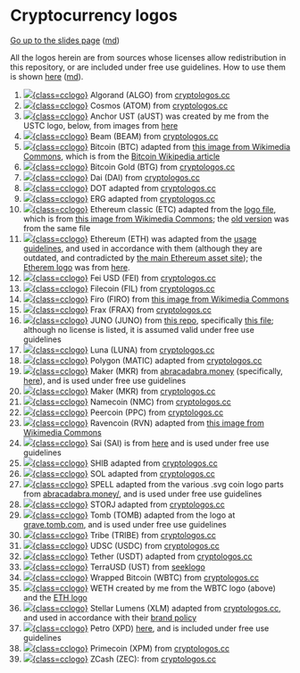 Cryptocurrency logos
====================

<style>
img.cclogo {
  width: 50px;
  max-height: 50px;
  float: none;
  background-color: transparent !important;
  margin-right: 10px !important;
  margin-top: 1 !important;
  margin-bottom: 1 !important;
  padding: 2px !important;
  vertical-align: middle;
  display: inline;
}
li p { margin:0; }
</style>

[Go up to the slides page](../../index.html) ([md](../../index.md))


All the logos herein are from sources whose licenses allow redistribution in this repository, or are included under free use guidelines.  How to use them is shown [here](../../coins.html) ([md](../../coins.md)).

1. [![](algo-coin-symbol.svg){class=cclogo}](algo-coin-symbol.svg) Algorand (ALGO) from [cryptologos.cc](https://cryptologos.cc/algorand) <br clear='all'>
1. [![](atom-coin-symbol.svg){class=cclogo}](atom-coin-symbol.svg) Cosmos (ATOM) from [cryptologos.cc](https://cryptologos.cc/cosmos) <br clear='all'>
1. [![](aust-coin-symbol.svg){class=cclogo}](aust-coin-symbol.svg) Anchor UST (aUST) was created by me from the USTC logo, below, from images from [here](https://coinmarketcap.com/currencies/anchorust/) <br clear='all'>
1. [![](beam-coin-symbol.svg){class=cclogo}](beam-coin-symbol.svg) Beam (BEAM) from [cryptologos.cc](https://cryptologos.cc/beam) <br clear='all'>
1. [![](btc-coin-symbol.svg){class=cclogo}](btc-coin-symbol.svg) Bitcoin (BTC) adapted from [this image from Wikimedia Commons](https://commons.wikimedia.org/wiki/File:Bitcoin_logo.svg), which is from the [Bitcoin Wikipedia article](https://en.wikipedia.org/wiki/Bitcoin) <br clear='all'>
1. [![](btg-coin-symbol.svg){class=cclogo}](btg-coin-symbol.svg) Bitcoin Gold (BTG) from [cryptologos.cc](https://cryptologos.cc/bitcoin-gold) <br clear='all'>
1. [![](dai-coin-symbol.svg){class=cclogo}](dai-coin-symbol.svg) Dai (DAI) from [cryptologos.cc](https://cryptologos.cc/multi-collateral-dai) <br clear='all'>
1. [![](dot-coin-symbol.svg){class=cclogo}](dot-coin-symbol.svg) DOT adapted from [cryptologos.cc](https://cryptologos.cc/polkadot-new) <br clear='all'>
1. [![](erg-coin-symbol.svg){class=cclogo}](erg-coin-symbol.svg) ERG adapted from [cryptologos.cc](https://cryptologos.cc/ergo) <br clear='all'>
1. [![](etc-coin-symbol.svg){class=cclogo}](etc-coin-symbol.svg) Ethereum classic (ETC) adapted from the [logo file](etc-logo.svg), which is from [this image from Wikimedia Commons](https://commons.wikimedia.org/wiki/File:Ethereum_Classic_Logo.svg); the [old version](etc-coin-symbol-old.svg) was from the same file <br clear='all'>
1. [![](eth-coin-symbol.svg){class=cclogo}](eth-coin-symbol.svg) Ethereum (ETH) was adapted from the [usage guidelines](https://cryptologos.cc/brandbooks/ethereum-brand-usage-guidelines.pdf), and used in accordance with them (although they are outdated, and contradicted by [the main Ethereum asset site](https://ethereum.org/en/assets/)); the [Etherem logo](eth-logo.svg) was from [here](https://cryptologos.cc/ethereum). <br clear='all'>
1. [![](fei-coin-symbol.svg){class=cclogo}](fei-coin-symbol.svg) Fei USD (FEI) from [cryptologos.cc](https://cryptologos.cc/fei-usd) <br clear='all'>
1. [![](fil-coin-symbol.svg){class=cclogo}](fil-coin-symbol.svg) Filecoin (FIL) from [cryptologos.cc](https://cryptologos.cc/filecoin) <br clear='all'>
1. [![](firo-coin-symbol.svg){class=cclogo}](firo-coin-symbol.svg) Firo (FIRO) from [this image from Wikimedia Commons](https://commons.wikimedia.org/wiki/File:Firo-logo.svg) <br clear='all'>
1. [![](frax-coin-symbol.svg){class=cclogo}](frax-coin-symbol.svg) Frax (FRAX) from [cryptologos.cc](https://cryptologos.cc/frax) <br clear='all'>
1. [![](juno-coin-symbol.svg){class=cclogo}](juno-coin-symbol.svg) JUNO (JUNO) from [this repo](https://github.com/CosmosContracts/docs), specifically [this file](https://github.com/CosmosContracts/docs/blob/master/.gitbook/assets/JUNO%20Logo%20%28Black%29.svg); although no license is listed, it is assumed valid under free use guidelines
1. [![](lunac-coin-symbol.svg){class=cclogo}](lunac-coin-symbol.svg) Luna (LUNA) from [cryptologos.cc](https://cryptologos.cc/terra-luna) <br clear='all'>
1. [![](matic-coin-symbol.svg){class=cclogo}](matic-coin-symbol.svg) Polygon (MATIC) adapted from [cryptologos.cc](https://cryptologos.cc/logos/matic-coin-symbol.svg?v=022) <br clear='all'>
1. [![](mim-coin-symbol.svg){class=cclogo}](mim-coin-symbol.svg) Maker (MKR) from [abracadabra.money](https://abracadabra.money/) (specifically, [here](https://abracadabra.money/img/PixelMIM.12c48248.svg)), and is used under free use guidelines <br clear='all'>
1. [![](mkr-coin-symbol.svg){class=cclogo}](mkr-coin-symbol.svg) Maker (MKR) from [cryptologos.cc](https://cryptologos.cc/maker) <br clear='all'>
1. [![](nmc-coin-symbol.svg){class=cclogo}](nmc-coin-symbol.svg) Namecoin (NMC) from [cryptologos.cc](https://cryptologos.cc/namecoin) <br clear='all'>
1. [![](ppc-coin-symbol.svg){class=cclogo}](ppc-coin-symbol.svg) Peercoin (PPC) from [cryptologos.cc](https://cryptologos.cc/peercoin) <br clear='all'>
1. [![](rvn-coin-symbol.svg){class=cclogo}](rvn-coin-symbol.svg) Ravencoin (RVN) adapted from [this image from Wikimedia Commons](https://commons.wikimedia.org/wiki/File:Ravencoin-logo.png) <br clear='all'>
1. [![](sai-coin-symbol.svg){class=cclogo}](sai-coin-symbol.svg) Sai (SAI) is from [here](https://saistats.com/) and is used under free use guidelines <br clear='all'>
1. [![](shib-coin-symbol.svg){class=cclogo}](shib-coin-symbol.svg) SHIB adapted from [cryptologos.cc](https://cryptologos.cc/shiba-inu) <br clear='all'>
1. [![](sol-coin-symbol.svg){class=cclogo}](sol-coin-symbol.svg) SOL adapted from [cryptologos.cc](https://cryptologos.cc/solana) <br clear='all'>
1. [![](spell-coin-symbol.svg){class=cclogo}](spell-coin-symbol.svg) SPELL adapted from the various .svg coin logo parts from [abracadabra.money/](https://abracadabra.money/), and is used under free use guidelines <br clear='all'>
1. [![](storj-coin-symbol.svg){class=cclogo}](storj-coin-symbol.svg) STORJ adapted from [cryptologos.cc](https://cryptologos.cc/storj) <br clear='all'>
1. [![](tomb-coin-symbol.svg){class=cclogo}](tomb-coin-symbol.svg) Tomb (TOMB) adapted from the logo at [grave.tomb.com](https://grave.tomb.com/), and is used under free use guidelines <br clear='all'>
1. [![](tribe-coin-symbol.svg){class=cclogo}](tribe-coin-symbol.svg) Tribe (TRIBE) from [cryptologos.cc](https://cryptologos.cc/tribe) <br clear='all'>
1. [![](usdc-coin-symbol.svg){class=cclogo}](usdc-coin-symbol.svg) UDSC (USDC) from [cryptologos.cc](https://cryptologos.cc/usd-coin) <br clear='all'>
1. [![](usdt-coin-symbol.svg){class=cclogo}](usdt-coin-symbol.svg) Tether (USDT) adapted from [cryptologos.cc](https://cryptologos.cc/usd-coin) <br clear='all'>
1. [![](ustc-coin-symbol.svg){class=cclogo}](ustc-coin-symbol.svg) TerraUSD (UST) from [seeklogo](https://seeklogo.com/vector-logo/438118/terrausd-ust) <br clear='all'>
1. [![](wbtc-coin-symbol.svg){class=cclogo}](wbtc-coin-symbol.svg) Wrapped Bitcoin (WBTC) from [cryptologos.cc](https://cryptologos.cc/wrapped-bitcoin) <br clear='all'>
1. [![](weth-coin-symbol.svg){class=cclogo}](weth-coin-symbol.svg) WETH created by me from the WBTC logo (above) and the [ETH logo](eth-logo.svg)<br clear='all'>
1. [![](xlm-coin-symbol.svg){class=cclogo}](xlm-coin-symbol.svg) Stellar Lumens (XLM) adapted from [cryptologos.cc](https://cryptologos.cc/stellar), and used in accordance with their [brand policy](https://www.stellar.org/brand-policy) <br clear='all'>
1. [![](xpd-coin-symbol.svg){class=cclogo}](xpd-coin-symbol.svg) Petro (XPD) [here](https://coinranking.com/coin/TCwbmhubavmsh+petro-ptr), and is included under free use guidelines<br clear='all'>
1. [![](xpm-coin-symbol.svg){class=cclogo}](xpm-coin-symbol.svg) Primecoin (XPM) from [cryptologos.cc](https://cryptologos.cc/primecoin) <br clear='all'>
1. [![](zec-coin-symbol.svg){class=cclogo}](zec-coin-symbol.svg) ZCash (ZEC): from [cryptologos.cc](https://cryptologos.cc/zcash) <br clear='all'>
